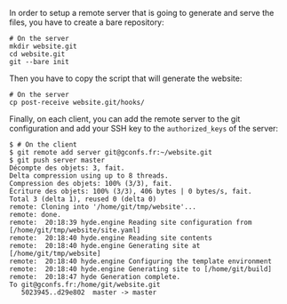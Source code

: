 In order to setup a remote server that is going to generate and serve the
files, you have to create a bare repository:

```
# On the server
mkdir website.git
cd website.git
git --bare init
```

Then you have to copy the script that will generate the website:

```
# On the server
cp post-receive website.git/hooks/
```

Finally, on each client, you can add the remote server to the git configuration
and add your SSH key to the `authorized_keys` of the server:

```
$ # On the client
$ git remote add server git@gconfs.fr:~/website.git
$ git push server master
Décompte des objets: 3, fait.
Delta compression using up to 8 threads.
Compression des objets: 100% (3/3), fait.
Écriture des objets: 100% (3/3), 406 bytes | 0 bytes/s, fait.
Total 3 (delta 1), reused 0 (delta 0)
remote: Cloning into '/home/git/tmp/website'...
remote: done.
remote:  20:18:39 hyde.engine Reading site configuration from
[/home/git/tmp/website/site.yaml]
remote:  20:18:40 hyde.engine Reading site contents
remote:  20:18:40 hyde.engine Generating site at [/home/git/tmp/website]
remote:  20:18:40 hyde.engine Configuring the template environment
remote:  20:18:40 hyde.engine Generating site to [/home/git/build]
remote:  20:18:47 hyde Generation complete.
To git@gconfs.fr:/home/git/website.git
   5023945..d29e802  master -> master
```
